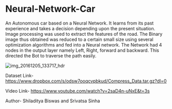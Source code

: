 # Neural-Network-Car

An Autonomous car based on a Neural Network. It learns from its past experience and takes a decision depending upon the present situation. Image processing was used to extract the features of the road. The Binary image thus obtained was reduced to a certain small size using several optimization algorithms and fed into a Neural network. The Network had 4 nodes in the output layer namely Left, Right, forward and backward. This directed the Bot to traverse the path easily.

![img_20161205_133717_hdr](https://user-images.githubusercontent.com/15217992/32881058-e6f48a74-cad5-11e7-9e12-643b7855b2d4.jpg)

Dataset Link- https://www.dropbox.com/s/odsw7ooqcvpbkud/Compress_Data.tar.gz?dl=0

Video Link- https://www.youtube.com/watch?v=2saD4n-uNxE&t=3s


Author- Shiladitya Biswas and Srivatsa Sinha

